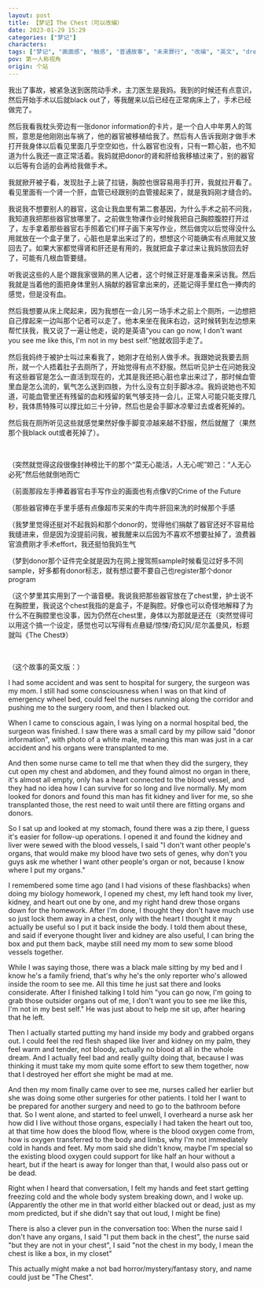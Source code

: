 ```yaml
---
layout: post
title: 【梦记】The Chest（可以改编）
date: 2023-01-29 15:29
categories: ["梦记"]
characters: 
tags: ["梦记", "画面感", "触感", "普通故事", "未来罪行", "改编", "英文", "dreamwalk"]
pov: 第一人称视角
origin: 个站
---
```


我出了事故，被紧急送到医院动手术，主刀医生是我妈。我到的时候还有点意识，然后开始手术以后就black out了，等我醒来以后已经在正常病床上了，手术已经做完了。

然后我看我枕头旁边有一张donor information的卡片，是一个白人中年男人的驾照，意思是他刚刚出车祸了，他的器官被移植给我了。然后有人告诉我刚才做手术打开我身体以后看见里面几乎空空如也，什么器官也没有，只有一颗心脏，也不知道为什么我还一直正常活着。我妈就把donor的肾和肝给我移植过来了，别的器官以后等有合适的会再给我做手术。

我就掀开被子看，发现肚子上装了拉链，胸腔也很容易用手打开，我就拉开看了。看见里面有一个肾一个肝，血管已经跟别的血管接起来了，就是我妈刚才缝合的。

我说我不想要别人的器官，这会让我血里有第二套基因，为什么手术之前不问我，我知道我把那些器官放哪里了。之前做生物课作业时候我把自己胸腔腹腔打开过了，左手拿着那些器官右手照着它们样子画下来写作业，然后做完以后觉得没什么用就放在一个盒子里了，心脏也是拿出来过了的，想想这个可能确实有点用就又放回去了。如果大家都觉得肾和肝还是有用的，我就把盒子拿过来让我妈放回去好了，可能有几根血管要缝。

听我说这些的人是个跟我家很熟的黑人记者，这个时候正好是准备来采访我。然后我就是当着他的面把身体里别人捐献的器官拿出来的，还能记得手里红色一捧肉的感觉，但是没有血。

然后我想要从床上爬起来，因为我想在一会儿另一场手术之前上个厕所，一边想把自己撑起来一边叫那个记者可以走了。他本来坐在我床右边，这时候转到左边想来帮忙扶我，我又说了一遍让他走，说的是英语“you can go now, I don't want you see me like this, I'm not in my best self.”他就收回手走了。

然后我妈终于被护士叫过来看我了，她刚才在给别人做手术。我跟她说我要去厕所，就一个人捂着肚子去厕所了，开始觉得有点不舒服。然后听见护士在问她我没有这些器官是怎么一直活到现在的，尤其是我还把心脏也拿出来过了，那时候血管里血是怎么流的，氧气怎么送到四肢，为什么没有立刻手脚冰凉。我妈说她也不知道，可能血管里还有残留的血和残留的氧气够支持一会儿，正常人可能只能支撑几秒，我体质特殊可以撑比如三十分钟，然后也是会手脚冰凉晕过去或者死掉的。

然后我在厕所听见这些就感觉果然好像手脚变凉越来越不舒服，然后就醒了（果然那个我black out或者死掉了）。

<br>

（突然就觉得这段很像封神榜比干的那个“菜无心能活，人无心呢”妲己：“人无心必死”然后他就倒地而亡

（前面那段左手捧着器官右手写作业的画面也有点像V的Crime of the Future

（那些器官捧在手里手感有点像超市买来的牛肉牛肝回来洗的时候那个手感

（我梦里觉得还挺对不起我妈和那个donor的，觉得他们捐献了器官还好不容易给我缝进来，但是因为没提前问我，被我醒来以后因为不喜欢不想要扯掉了，浪费器官浪费刚才手术effort，我还挺怕我妈生气

（梦到donor那个证件完全就是因为在网上搜驾照sample时候看见过好多不同sample，好多都有donor标志，就有想过要不要自己也register那个donor program

（这个梦里其实用到了一个谐音梗。我说我把那些器官放在了chest里，护士说不在胸腔里，我说这个chest我指的是盒子，不是胸腔。好像也可以奇怪地解释了为什么不在胸腔里也没事，因为仍然在chest里，身体以为那就是还在（突然觉得可以用这个搞一个设定，感觉也可以写得有点悬疑/惊悚/奇幻风/尼尔盖曼风，标题就叫《The Chest》）

<br>

（这个故事的英文版：）

I had some accident and was sent to hospital for surgery, the surgeon was my mom. I still had some consciousness when I was on that kind of emergency wheel bed, could feel the nurses running along the corridor and pushing me to the surgery room, and then I blacked out.

When I came to conscious again, I was lying on a normal hospital bed, the surgeon was finished. I saw there was a small card by my pillow said "donor information", with photo of a white male, meaning this man was just in a car accident and his organs were transplanted to me.

And then some nurse came to tell me that when they did the surgery, they cut open my chest and abdomen, and they found almost no organ in there, it's almost all empty, only has a heart connected to the blood vessel, and they had no idea how I can survive for so long and live normally. My mom looked for donors and found this man has fit kidney and liver for me, so she transplanted those, the rest need to wait until there are fitting organs and donors.

So I sat up and looked at my stomach, found there was a zip there, I guess it's easier for follow-up operations. I opened it and found the kidney and liver were sewed with the blood vessels, I said "I don't want other people's organs, that would make my blood have two sets of genes, why don't you guys ask me whether I want other people's organ or not, because I know where I put my organs."

I remembered some time ago (and I had visions of these flashbacks) when doing my biology homework, I opened my chest, my left hand took my liver, kidney, and heart out one by one, and my right hand drew those organs down for the homework. After I'm done, I thought they don't have much use so just lock them away in a chest, only with the heart I thought it may actually be useful so I put it back inside the body. I told them about these, and said if everyone thought liver and kidney are also useful, I can bring the box and put them back, maybe still need my mom to sew some blood vessels together.

While I was saying those, there was a black male sitting by my bed and I know he's a family friend, that's why he's the only reporter who's allowed inside the room to see me. All this time he just sat there and looks considerate. After I finished talking I told him "you can go now, I'm going to grab those outsider organs out of me, I don't want you to see me like this, I'm not in my best self." He was just about to help me sit up, after hearing that he left.

Then I actually started putting my hand inside my body and grabbed organs out. I could feel the red flesh shaped like liver and kidney on my palm, they feel warm and tender, not bloody, actually no blood at all in the whole dream. And I actually feel bad and really guilty doing that, because I was thinking it must take my mom quite some effort to sew them together, now that I destroyed her effort she might be mad at me.

And then my mom finally came over to see me, nurses called her earlier but she was doing some other surgeries for other patients. I told her I want to be prepared for another surgery and need to go to the bathroom before that. So I went alone, and started to feel unwell, I overheard a nurse ask her how did I live without those organs, especially I had taken the heart out too, at that time how does the blood flow, where is the blood oxygen come from, how is oxygen transferred to the body and limbs, why I'm not immediately cold in hands and feet. My mom said she didn't know, maybe I'm special so the existing blood oxygen could support for like half an hour without a heart, but if the heart is away for longer than that, I would also pass out or be dead.

Right when I heard that conversation, I felt my hands and feet start getting freezing cold and the whole body system breaking down, and I woke up. (Apparently the other me in that world either blacked out or dead, just as my mom predicted, but if she didn't say that out loud, I might be fine)

There is also a clever pun in the conversation too: When the nurse said I don't have any organs, I said "I put them back in the chest", the nurse said "but they are not in your chest", I said "not the chest in my body, I mean the chest is like a box, in my closet"

This actually might make a not bad horror/mystery/fantasy story, and name could just be "The Chest".
